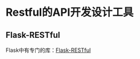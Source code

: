 # Restful的API开发设计工具

## Flask-RESTful
Flask中有专门的库：[Flask-RESTful](https://github.com/flask-restful/flask-restful)

